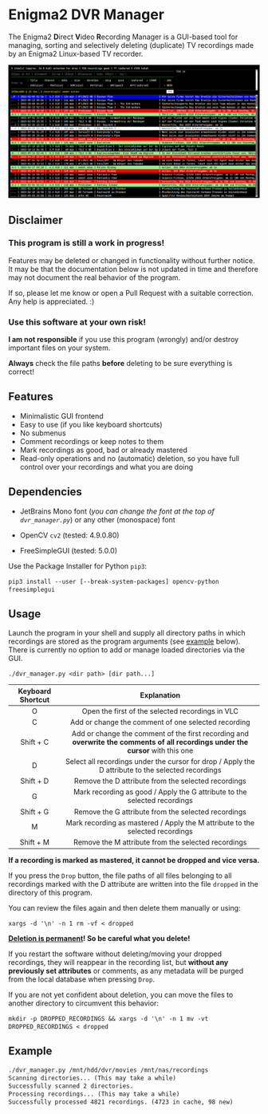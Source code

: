 # Enigma2 DVR Manager

The Enigma2 **D**irect **V**ideo **R**ecording Manager is a GUI-based tool for managing, sorting 
and selectively deleting (duplicate) TV recordings made by an Enigma2 Linux-based TV recorder.

<img src=".readme/gui.png"/>

## Disclaimer

### This program is still a work in progress!

Features may be deleted or changed in functionality without further notice.  
It may be that the documentation below is not updated in time and therefore
may not document the real behavior of the program.

If so, please let me know or open a Pull Request with a suitable correction.  
Any help is appreciated. :)

### Use this software at your own risk!

**I am not responsible** if you use this program (wrongly) and/or
destroy important files on your system.

**Always** check the file paths **before** deleting to be sure everything is correct!

## Features

- Minimalistic GUI frontend
- Easy to use (if you like keyboard shortcuts)
- No submenus 
- Comment recordings or keep notes to them
- Mark recordings as good, bad or already mastered
- Read-only operations and no (automatic) deletion,
  so you have full control over your recordings and what you are doing

## Dependencies

- JetBrains Mono font (*you can change the font at the top of `dvr_manager.py`*)
  or any other (monospace) font

- OpenCV `cv2` (tested: 4.9.0.80)
- FreeSimpleGUI (tested: 5.0.0)

Use the Package Installer for Python `pip3`:
```shell
pip3 install --user [--break-system-packages] opencv-python freesimplegui
```

## Usage

Launch the program in your shell and supply all directory paths in which recordings are stored
as the program arguments (see [example](#Example) below).
There is currently no option to add or manage loaded directories via the GUI.

```shell
./dvr_manager.py <dir path> [dir path...]
```

| Keyboard Shortcut | Explanation |
| :---------------: | :---------: |
| O         | Open the first of the selected recordings in VLC |
| C         | Add or change the comment of one selected recording |
| Shift + C | Add or change the comment of the first recording and **overwrite the comments of all recordings under the cursor** with this one |
| D         | Select all recordings under the cursor for drop / Apply the D attribute to the selected recordings |
| Shift + D | Remove the D attribute from the selected recordings |
| G         | Mark recording as good / Apply the G attribute to the selected recordings |
| Shift + G | Remove the G attribute from the selected recordings |
| M         | Mark recording as mastered / Apply the M attribute to the selected recordings |
| Shift + M | Remove the M attribute from the selected recordings |

**If a recording is marked as mastered, it cannot be dropped and vice versa.**

If you press the `Drop` button, the file paths of all files belonging
to all recordings marked with the D attribute are written into the file
`dropped` in the directory of this program.

You can review the files again and then delete them manually or using:
```shell
xargs -d '\n' -n 1 rm -vf < dropped
```

**[Deletion is permanent](#disclaimer)! So be careful what you delete!**

If you restart the software without deleting/moving your dropped recordings,
they will reappear in the recording list, but **without any previously set attributes**
or comments, as any metadata will be purged from the local database when pressing `Drop`.

If you are not yet confident about deletion,
you can move the files to another directory to circumvent this behavior:
```shell
mkdir -p DROPPED_RECORDINGS && xargs -d '\n' -n 1 mv -vt DROPPED_RECORDINGS < dropped
```

## Example

```shell
./dvr_manager.py /mnt/hdd/dvr/movies /mnt/nas/recordings
Scanning directories... (This may take a while)
Successfully scanned 2 directories.
Processing recordings... (This may take a while)
Successfully processed 4821 recordings. (4723 in cache, 98 new)
```
